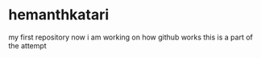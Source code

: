 # hemanthkatari
my first repository
now i am working on how github works this is a part of the attempt
